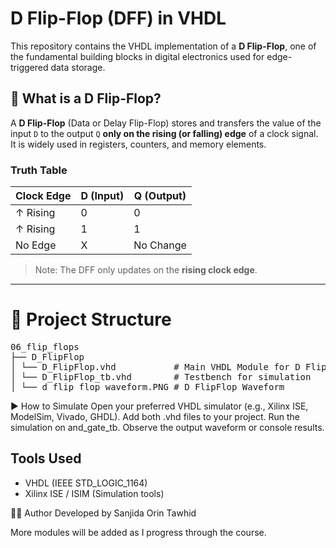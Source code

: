 # D Flip-Flop (DFF) in VHDL

This repository contains the VHDL implementation of a **D Flip-Flop**, one of the fundamental building blocks in digital electronics used for edge-triggered data storage.

## 🧠 What is a D Flip-Flop?

A **D Flip-Flop** (Data or Delay Flip-Flop) stores and transfers the value of the input `D` to the output `Q` **only on the rising (or falling) edge** of a clock signal. It is widely used in registers, counters, and memory elements.


### Truth Table

| Clock Edge | D (Input) | Q (Output) |
|------------|-----------|------------|
| ↑ Rising   |     0     |     0      |
| ↑ Rising   |     1     |     1      |
| No Edge    |     X     |   No Change|

> Note: The DFF only updates on the **rising clock edge**.

---
# 📁 Project Structure
<pre>
06_flip_flops
├── D_FlipFlop
│ └── D_FlipFlop.vhd           # Main VHDL Module for D FlipFlop
│ └── D_FlipFlop_tb.vhd        # Testbench for simulation
│ └── d_flip_flop_waveform.PNG # D FlipFlop Waveform
</pre>

▶️ How to Simulate
Open your preferred VHDL simulator (e.g., Xilinx ISE, ModelSim, Vivado, GHDL).
Add both .vhd files to your project.
Run the simulation on and_gate_tb.
Observe the output waveform or console results.

## Tools Used
- VHDL (IEEE STD_LOGIC_1164)
- Xilinx ISE / ISIM (Simulation tools)

🙋‍♀️ Author Developed by Sanjida Orin Tawhid

More modules will be added as I progress through the course.
